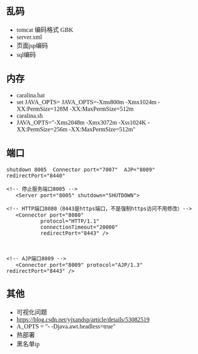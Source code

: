 <font face="SimSun" size=3>



## 乱码
- tomcat 编码格式 GBK
- server.xml
- 页面jsp编码
- sql编码

## 内存
- caralina.bat
- set JAVA_OPTS=
JAVA_OPTS=-Xms800m -Xmx1024m -XX:PermSize=128M -XX:MaxPermSize=512m
- caralina.sh
- JAVA_OPTS="-Xms2048m -Xmx3072m -Xss1024K -XX:PermSize=256m -XX:MaxPermSize=512m"

## 端口
~~~
shutdown 8005  Connector port="7007"  AJP="8009" redirectPort="8440"

<!-- 停止服务端口8005 -->
   <Server port="8005" shutdown="SHUTDOWN">

<!-- HTTP端口8080（8443是https端口，不是强制https访问不用修改）-->
   <Connector port="8080" 
           protocol="HTTP/1.1"
           connectionTimeout="20000"
           redirectPort="8443" />



<!-- AJP端口8009 -->
   <Connector port="8009" protocol="AJP/1.3" redirectPort="8443" />

~~~

## 其他
- 可视化问题
- https://blog.csdn.net/yjxandsp/article/details/53082519
- A_OPTS = "- -Djava.awt.headless=true"
- 热部署
- 黑名单ip

</font>
